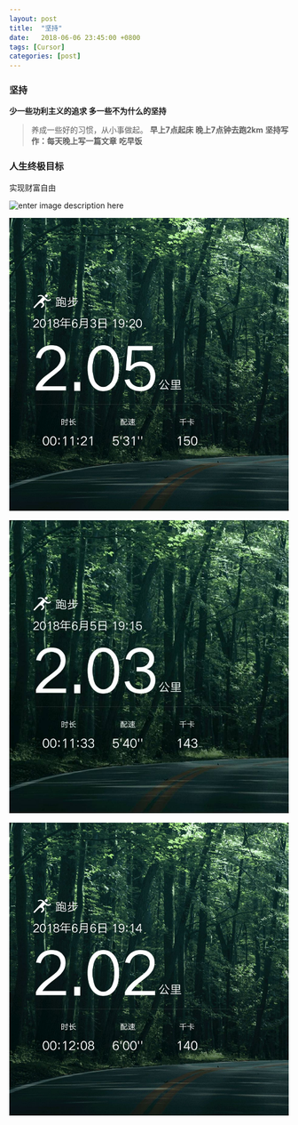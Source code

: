```yaml
---
layout: post
title:  "坚持"
date:   2018-06-06 23:45:00 +0800
tags: [Cursor]
categories: [post]
---
```


### 坚持
**少一些功利主义的追求 多一些不为什么的坚持**

> 养成一些好的习惯，从小事做起。
> **早上7点起床**
> **晚上7点钟去跑2km**
> **坚持写作：每天晚上写一篇文章**
> **吃早饭**



### 人生终极目标
实现财富自由


![enter image description here]({{site.url}}/raw/master/images/run1.png)

![enter image description here](https://github.com/Codeniu/Codeniu.github.io/raw/master/images/run2.png)

![enter image description here](https://github.com/Codeniu/Codeniu.github.io/raw/master/images/run3.png)

![enter image description here](https://github.com/Codeniu/Codeniu.github.io/raw/master/images/run4.png)